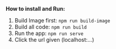 **How to install and Run:**

 1. Build Image first: `npm run build-image`
 2. Build all code: `npm run build`
 3. Run the app: `npm run serve`
 4. Click the url given (localhost:...)
